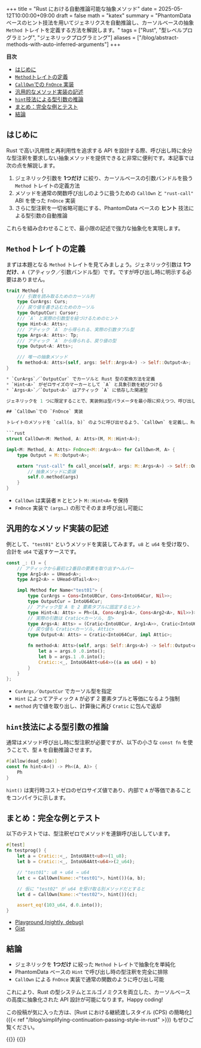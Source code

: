 +++
title = "Rust における自動推論可能な抽象メソッド"
date = 2025-05-12T10:00:00+09:00
draft = false
math = "katex"
summary = "PhantomData ベースのヒント技法を用いてジェネリクスを自動推論し、カーソルベースの抽象 `Method` トレイトを定義する方法を解説します。"
tags = ["Rust", "型レベルプログラミング", "ジェネリックプログラミング"]
aliases = ["/blog/abstract-methods-with-auto-inferred-arguments"]
+++

**目次**

- [はじめに](#はじめに)
- [`Method`トレイトの定義](#methodトレイトの定義)
- [`CallOwn`での `FnOnce` 実装](#callownでの-fnonce-実装)
- [汎用的なメソッド実装の記述](#汎用的なメソッド実装の記述)
- [`hint`技法による型引数の推論](#hint技法による型引数の推論)
- [まとめ：完全な例とテスト](#まとめ完全な例とテスト)
- [結論](#結論)

## はじめに

Rust で高い汎用性と再利用性を追求する API を設計する際、呼び出し時に余分な型注釈を要求しない抽象メソッドを提供できると非常に便利です。本記事では次の点を解説します。

1. ジェネリック引数を **1つだけ** に絞り、カーソルベースの引数バンドルを扱う `Method` トレイトの定義方法  
2. メソッドを通常の関数呼び出しのように扱うための `CallOwn` と `"rust-call"` ABI を使った `FnOnce` 実装  
3. さらに型注釈を一切省略可能にする、PhantomData ベースの **ヒント** 技法による型引数の自動推論  

これらを組み合わせることで、最小限の記述で強力な抽象化を実現します。

## `Method`トレイトの定義

まずは本題となる `Method` トレイトを見てみましょう。ジェネリック引数は **1つだけ**、`A`（アティック／引数バンドル型）です。ですが呼び出し時に明示する必要はありません。

```rust
trait Method {
    /// 引数を読み取るためのカーソル列
    type CurArgs: Curs;
    /// 戻り値を書き込むためのカーソル
    type OutputCur: Cursor;
    /// `A` と実際の引数型を紐づけるためのヒント
    type Hint<A: Atts>;
    /// アティック `A` から得られる、実際の引数タプル型
    type Args<A: Atts>: Tp;
    /// アティック `A` から得られる、戻り値の型
    type Output<A: Atts>;

    /// 唯一の抽象メソッド
    fn method<A: Atts>(self, args: Self::Args<A>) -> Self::Output<A>;
}

* `CurArgs`／`OutputCur` でカーソルと Rust 型の変換方法を定義
* `Hint<A>` がゼロサイズのマーカーとして `A` と具象引数を結びつける
* `Args<A>`／`Output<A>` はアティック `A` に依存した関連型

ジェネリックを 1 つに限定することで、実装側は型パラメータを最小限に抑えつつ、呼び出し側はヒントにより推論だけで済みます。

## `CallOwn`での `FnOnce` 実装

トレイトのメソッドを `call(a, b)` のように呼び出せるよう、`CallOwn` を定義し、Rust の `"rust-call"` ABI を用いて `FnOnce` を実装します。

```rust
struct CallOwn<M: Method, A: Atts>(M, M::Hint<A>);

impl<M: Method, A: Atts> FnOnce<M::Args<A>> for CallOwn<M, A> {
    type Output = M::Output<A>;

    extern "rust-call" fn call_once(self, args: M::Args<A>) -> Self::Output {
        // 抽象メソッドに委譲
        self.0.method(args)
    }
}
```

* `CallOwn` は実装者 `M` とヒント `M::Hint<A>` を保持
* `FnOnce` 実装で `(args…)` の形でそのまま呼び出し可能に

## 汎用的なメソッド実装の記述

例として、`"test01"` というメソッドを実装してみます。`u8` と `u64` を受け取り、合計を `u64` で返すケースです。

```rust
const _: () = {
    // アティックから最初と2番目の要素を取り出すヘルパー
    type Arg1<A> = UHead<A>;
    type Arg2<A> = UHead<UTail<A>>;

    impl Method for Name<"test01"> {
        type CurArgs = Cons<IntoU8Cur, Cons<IntoU64Cur, Nil>>;
        type OutputCur = IntoU64Cur;
        // アティック型 A を 2 要素タプルに固定するヒント
        type Hint<A: Atts> = Ph<(A, Cons<Arg1<A>, Cons<Arg2<A>, Nil>>)>;
        // 実際の引数は Cratic<カーソル, 型>
        type Args<A: Atts> = (Cratic<IntoU8Cur, Arg1<A>>, Cratic<IntoU64Cur, Arg2<A>>);
        // 戻り値も Cratic<カーソル, Attic>
        type Output<A: Atts> = Cratic<IntoU64Cur, impl Attic>;

        fn method<A: Atts>(self, args: Self::Args<A>) -> Self::Output<A> {
            let a = args.0 .0.into();
            let b = args.1 .0.into();
            Cratic::<_, IntoU64Att<u64>>((a as u64) + b)
        }
    }
};
```

* `CurArgs`／`OutputCur` でカーソル型を指定
* `Hint` によってアティック `A` が必ず 2 要素タプルと等価になるよう強制
* `method` 内で値を取り出し、計算後に再び `Cratic` に包んで返却

## `hint`技法による型引数の推論

通常はメソッド呼び出し時に型注釈が必要ですが、以下の小さな `const fn` を使うことで、型 `A` を自動推論させます。

```rust
#[allow(dead_code)]
const fn hint<A>() -> Ph<(A, A)> {
    Ph
}
```

`hint()` は実行時コストゼロのゼロサイズ値であり、内部で `A` が等価であることをコンパイラに示します。

## まとめ：完全な例とテスト

以下のテストでは、型注釈ゼロでメソッドを連鎖呼び出ししています。

```rust
#[test]
fn testprog() {
    let a = Cratic::<_, IntoU8Att<u8>>(1_u8);
    let b = Cratic::<_, IntoU64Att<u64>>(2_u64);

    // "test01": u8 + u64 → u64
    let c = CallOwn(Name::<"test01">, hint())(a, b);

    // 仮に "test02" が u64 を受け取る別メソッドだとすると
    let d = CallOwn(Name::<"test02">, hint())(c);

    assert_eq!(103_u64, d.0.into());
}
```

* [Playground (nightly, debug)](https://play.rust-lang.org/?version=nightly&mode=debug&edition=2021&gist=61dae45291daf09905ab47ad9d89cb47)
* [Gist](https://gist.github.com/rust-play/61dae45291daf09905ab47ad9d89cb47)

## 結論

* ジェネリックを **1つだけ** に絞った `Method` トレイトで抽象化を単純化
* PhantomData ベースの `Hint` で呼び出し時の型注釈を完全に排除
* `CallOwn` による `FnOnce` 実装で通常の関数のように呼び出し可能

これにより、Rust の型システムとエルゴノミクスを両立した、カーソルベースの高度に抽象化された API 設計が可能になります。Happy coding!

この投稿が気に入った方は、[Rust における継続渡しスタイル (CPS) の簡略化]({{< ref "/blog/simplifying-continuation-passing-style-in-rust" >}}) もぜひご覧ください。

{{<post-socials language="jp" page_content_type="blog" telegram_post_id="24" x_post_id="1894240166140620960">}}
{{<ai-translated>}}
